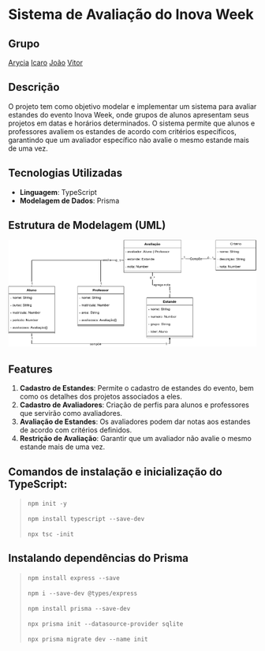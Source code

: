 # Sistema de Avaliação do Inova Week

## Grupo

[Arycia](https://github.com/Aryciacp)
[Icaro](https://github.com/Icaro-tme)
[João](https://github.com/joaovitor10br)
[Vitor](https://github.com/OCVitin)

## Descrição

O projeto tem como objetivo modelar e implementar um sistema para avaliar estandes do evento Inova Week, onde grupos de alunos apresentam seus projetos em datas e horários determinados. O sistema permite que alunos e professores avaliem os estandes de acordo com critérios específicos, garantindo que um avaliador específico não avalie o mesmo estande mais de uma vez.

## Tecnologias Utilizadas

- **Linguagem**: TypeScript
- **Modelagem de Dados**: Prisma

## Estrutura de Modelagem (UML)

<img src="/diagrama_de_classe.png">

## Features

1. **Cadastro de Estandes**: Permite o cadastro de estandes do evento, bem como os detalhes dos projetos associados a eles.
2. **Cadastro de Avaliadores**: Criação de perfis para alunos e professores que servirão como avaliadores.
3. **Avaliação de Estandes**: Os avaliadores podem dar notas aos estandes de acordo com critérios definidos.
4. **Restrição de Avaliação**: Garantir que um avaliador não avalie o mesmo estande mais de uma vez.

## Comandos de instalação e inicialização do TypeScript:

> ```npm init -y```
> 
> ```npm install typescript --save-dev```
> 
> ```npx tsc -init```

## Instalando dependências do Prisma

> ```npm install express --save```
> 
> ```npm i --save-dev @types/express```
> 
> ```npm install prisma --save-dev```
> 
> ```npx prisma init --datasource-provider sqlite```
>
> ```npx prisma migrate dev --name init```
